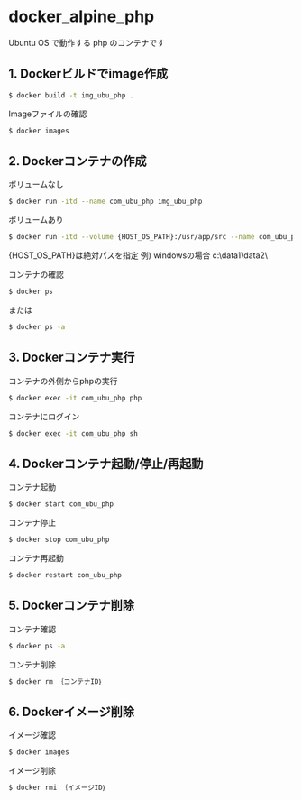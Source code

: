 # docker_alpine_php

Ubuntu OS で動作する php のコンテナです

## 1. Dockerビルドでimage作成

```sh
$ docker build -t img_ubu_php .
```

Imageファイルの確認

```sh
$ docker images
```

## 2. Dockerコンテナの作成

ボリュームなし

```sh
$ docker run -itd --name com_ubu_php img_ubu_php
```

ボリュームあり

```sh
$ docker run -itd --volume {HOST_OS_PATH}:/usr/app/src --name com_ubu_php img_ubu_php
```
{HOST_OS_PATH}は絶対パスを指定
例) windowsの場合 c:\data1\data2\

コンテナの確認
```sh
$ docker ps
```

または

```sh
$ docker ps -a
```

## 3. Dockerコンテナ実行

コンテナの外側からphpの実行

```sh
$ docker exec -it com_ubu_php php
```

コンテナにログイン

```sh
$ docker exec -it com_ubu_php sh
```

## 4. Dockerコンテナ起動/停止/再起動

コンテナ起動

```sh
$ docker start com_ubu_php
```

コンテナ停止

```sh
$ docker stop com_ubu_php
```

コンテナ再起動

```sh
$ docker restart com_ubu_php
```

## 5. Dockerコンテナ削除

コンテナ確認

```sh
$ docker ps -a
```

コンテナ削除

```sh
$ docker rm ｛コンテナID｝
```

## 6. Dockerイメージ削除

イメージ確認

```sh
$ docker images
```

イメージ削除

```sh
$ docker rmi ｛イメージID｝
```